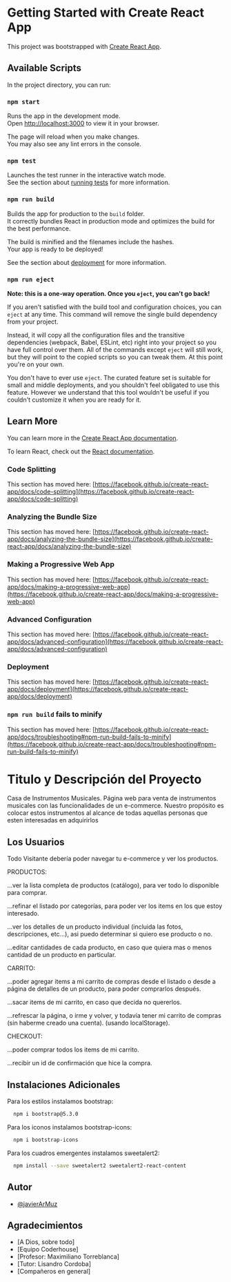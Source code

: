 # Getting Started with Create React App

This project was bootstrapped with [Create React App](https://github.com/facebook/create-react-app).

## Available Scripts

In the project directory, you can run:

### `npm start`

Runs the app in the development mode.\
Open [http://localhost:3000](http://localhost:3000) to view it in your browser.

The page will reload when you make changes.\
You may also see any lint errors in the console.

### `npm test`

Launches the test runner in the interactive watch mode.\
See the section about [running tests](https://facebook.github.io/create-react-app/docs/running-tests) for more information.

### `npm run build`

Builds the app for production to the `build` folder.\
It correctly bundles React in production mode and optimizes the build for the best performance.

The build is minified and the filenames include the hashes.\
Your app is ready to be deployed!

See the section about [deployment](https://facebook.github.io/create-react-app/docs/deployment) for more information.

### `npm run eject`

**Note: this is a one-way operation. Once you `eject`, you can't go back!**

If you aren't satisfied with the build tool and configuration choices, you can `eject` at any time. This command will remove the single build dependency from your project.

Instead, it will copy all the configuration files and the transitive dependencies (webpack, Babel, ESLint, etc) right into your project so you have full control over them. All of the commands except `eject` will still work, but they will point to the copied scripts so you can tweak them. At this point you're on your own.

You don't have to ever use `eject`. The curated feature set is suitable for small and middle deployments, and you shouldn't feel obligated to use this feature. However we understand that this tool wouldn't be useful if you couldn't customize it when you are ready for it.

## Learn More

You can learn more in the [Create React App documentation](https://facebook.github.io/create-react-app/docs/getting-started).

To learn React, check out the [React documentation](https://reactjs.org/).

### Code Splitting

This section has moved here: [https://facebook.github.io/create-react-app/docs/code-splitting](https://facebook.github.io/create-react-app/docs/code-splitting)

### Analyzing the Bundle Size

This section has moved here: [https://facebook.github.io/create-react-app/docs/analyzing-the-bundle-size](https://facebook.github.io/create-react-app/docs/analyzing-the-bundle-size)

### Making a Progressive Web App

This section has moved here: [https://facebook.github.io/create-react-app/docs/making-a-progressive-web-app](https://facebook.github.io/create-react-app/docs/making-a-progressive-web-app)

### Advanced Configuration

This section has moved here: [https://facebook.github.io/create-react-app/docs/advanced-configuration](https://facebook.github.io/create-react-app/docs/advanced-configuration)

### Deployment

This section has moved here: [https://facebook.github.io/create-react-app/docs/deployment](https://facebook.github.io/create-react-app/docs/deployment)

### `npm run build` fails to minify

This section has moved here: [https://facebook.github.io/create-react-app/docs/troubleshooting#npm-run-build-fails-to-minify](https://facebook.github.io/create-react-app/docs/troubleshooting#npm-run-build-fails-to-minify)


# Titulo y Descripción del Proyecto

Casa de Instrumentos Musicales.
Página web para venta de instrumentos musicales con las funcionalidades de un e-commerce.
Nuestro propósito es colocar estos instrumentos al alcance de todas aquellas personas que esten interesadas en adquirirlos

## Los Usuarios 
Todo Visitante debería poder navegar tu e-commerce y ver los productos.

PRODUCTOS:

...ver la lista completa de productos (catálogo), para ver todo lo disponible para comprar.

...refinar el listado por categorías, para poder ver los items en los que estoy interesado.

...ver los detalles de un producto individual (incluida las fotos, descripciones, etc...), asi puedo determinar si quiero ese producto o no.

...editar cantidades de cada producto, en caso que quiera mas o menos cantidad de un producto en particular.

CARRITO:

...poder agregar items a mi carrito de compras desde el listado o desde a página de detalles de un producto, para poder comprarlos después.

...sacar items de mi carrito, en caso que decida no quererlos.

...refrescar la página, o irme y volver, y todavía tener mi carrito de compras (sin haberme creado una cuenta). (usando localStorage).

CHECKOUT:

...poder comprar todos los items de mi carrito.

...recibir un id de confirmación que hice la compra.

## Instalaciones Adicionales

Para los estilos instalamos bootstrap:

```bash
  npm i bootstrap@5.3.0
```

Para los iconos instalamos bootstrap-icons:

```bash
  npm i bootstrap-icons
```

Para los cuadros emergentes instalamos sweetalert2:

```bash
  npm install --save sweetalert2 sweetalert2-react-content
```
## Autor

- [@javierArMuz](https://www.github.com/javierArMuz)

## Agradecimientos

 - [A Dios, sobre todo]
 - [Equipo Coderhouse]
 - [Profesor: Maximiliano Torreblanca]
 - [Tutor: Lisandro Cordoba]
 - [Compañeros en general]

